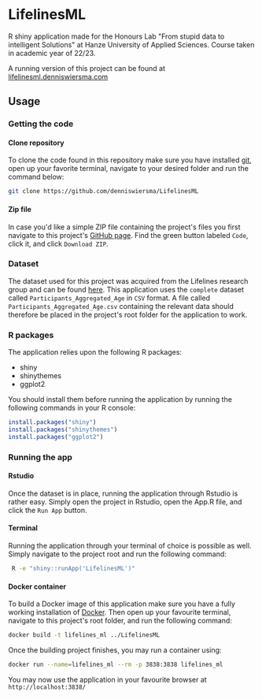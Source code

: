 # LifelinesML
R shiny application made for the Honours Lab "From stupid data to intelligent Solutions" at Hanze University of Applied Sciences. Course taken in academic year of 22/23.

A running version of this project can be found at [lifelinesml.denniswiersma.com](https://lifelinesml.denniswiersma.com/)

## Usage

### Getting the code
#### Clone repository
To clone the code found in this repository make sure you have installed [git](https://git-scm.com/), open up your favorite terminal, navigate to your desired folder and run the command below:
```Bash
git clone https://github.com/denniswiersma/LifelinesML
```

#### Zip file
In case you'd like a simple ZIP file containing the project's files you first navigate to this project's [GitHub page](https://github.com/denniswiersma/LifelinesML).
Find the green button labeled `Code`, click it, and click `Download ZIP`.

### Dataset
The dataset used for this project was acquired from the Lifelines research group and can be found [here](https://www.lifelines.nl/researcher/data-and-biobank/education).
This application uses the `complete` dataset called `Participants_Aggregated_Age` in `CSV` format.
A file called `Participants_Aggregated_Age.csv` containing the relevant data should therefore be placed in the project's root folder for the application to work.

### R packages
The application relies upon the following R packages:
- shiny
- shinythemes
- ggplot2

You should install them before running the application by running the following commands in your R console:
```R
install.packages("shiny")
install.packages("shinythemes")
install.packages("ggplot2")
```

### Running the app
#### Rstudio
Once the dataset is in place, running the application through Rstudio is rather easy. Simply open the project in Rstudio, open the App.R file, and click the `Run App` button.

#### Terminal
Running the application through your terminal of choice is possible as well. Simply navigate to the project root and run the following command:   
```Bash
 R -e "shiny::runApp('LifelinesML')"
 ```

#### Docker container
To build a Docker image of this application make sure you have a fully working installation of [Docker](https://www.docker.com/get-started/).
Then open up your favourite terminal, navigate to this project's root folder, and run the following command:
```Bash
docker build -t lifelines_ml ../LifelinesML
```
Once the building project finishes, you may run a container using:
```Bash
docker run --name=lifelines_ml --rm -p 3838:3838 lifelines_ml
```
You may now use the application in your favourite browser at `http://localhost:3838/`